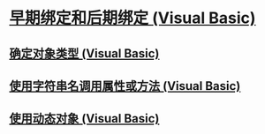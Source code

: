 # [早期绑定和后期绑定 (Visual Basic)](early-and-late-binding.md)
## [确定对象类型 (Visual Basic)](determining-object-type.md)
## [使用字符串名调用属性或方法 (Visual Basic)](calling-a-property-or-method-using-a-string-name.md)
## [使用动态对象 (Visual Basic)](working-with-dynamic-objects.md)
